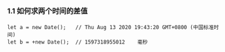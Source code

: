 #

### 1.1 如何求两个时间的差值   
```
let a = new Date();   // Thu Aug 13 2020 19:43:20 GMT+0800 (中国标准时间)
let b = +new Date();  // 1597318955012    毫秒
```

